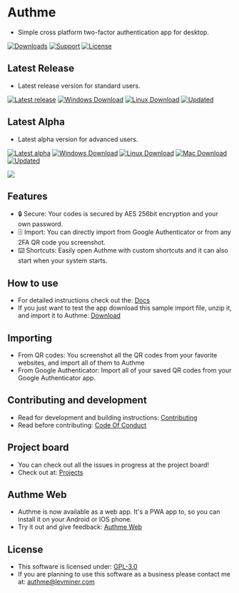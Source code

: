 # Authme

-   Simple cross platform two-factor authentication app for desktop.

[![Downloads](https://img.shields.io/github/downloads/levminer/authme/total?style=for-the-badge)](https://github.com/Levminer/authme/releases)
[![Support](https://img.shields.io/badge/Support-PayPal-blue?style=for-the-badge)](https://paypal.me/levminer)
[![License](https://img.shields.io/github/license/levminer/authme?style=for-the-badge)](https://github.com/Levminer/authme/blob/main/LICENSE.md)

## Latest Release

-   Latest release version for standard users.

[![Latest release](https://img.shields.io/github/package-json/v/levminer/authme/main?label=Release&style=for-the-badge)](https://github.com/Levminer/authme/releases)
[![Windows Download](https://img.shields.io/badge/Windows-Download-brightgreen?style=for-the-badge)](https://api.levminer.com/api/v1/authme/release/windows)
[![Linux Download](https://img.shields.io/badge/Linux-Download-brightgreen?style=for-the-badge)](https://api.levminer.com/api/v1/authme/release/linux)
[![Updated](https://img.shields.io/github/last-commit/levminer/authme/main?color=yellowgreen&label=Updated&style=for-the-badge)](https://github.com/Levminer/authme/releases)

## Latest Alpha

-   Latest alpha version for advanced users.

[![Latest alpha](https://img.shields.io/github/package-json/v/levminer/authme/dev?label=Alpha&style=for-the-badge)](https://github.com/Levminer/authme/actions/workflows/alpha-artifacts.yml)
[![Windows Download](https://img.shields.io/badge/Windows-Download-brightgreen?style=for-the-badge)](https://api.levminer.com/api/v1/authme/alpha/windows)
[![Linux Download](https://img.shields.io/badge/Linux-Download-brightgreen?style=for-the-badge)](https://api.levminer.com/api/v1/authme/alpha/linux)
[![Mac Download](https://img.shields.io/badge/Mac-Download-brightgreen?style=for-the-badge)](https://api.levminer.com/api/v1/authme/alpha/mac)
[![Updated](https://img.shields.io/github/last-commit/levminer/authme/dev?color=yellowgreen&label=Updated&style=for-the-badge)](https://github.com/Levminer/authme/actions/workflows/alpha-artifacts.yml)

<img src="https://raw.githubusercontent.com/Levminer/authme/main/screenshots/screenshot.png?raw=true">

## Features

-   🔒 Secure: Your codes is secured by AES 256bit encryption and your own password.
-   🗄️ Import: You can directly import from Google Authenticator or from any 2FA QR code you screenshot.
-   ⌨️ Shortcuts: Easily open Authme with custom shortcuts and it can also start when your system starts.

## How to use

-   For detailed instructions check out the: [Docs](https://docs.authme.levminer.com/#/import?id=import)
-   If you just want to test the app download this sample import file, unzip it, and import it to Authme: [Download](https://github.com/Levminer/authme/blob/main/sample/authme_import_sample.zip?raw=true)

## Importing

-   From QR codes: You screenshot all the QR codes from your favorite websites, and import all of them to Authme
-   From Google Authenticator: Import all of your saved QR codes from your Google Authenticator app.

## Contributing and development

-   Read for development and building instructions: [Contributing](https://github.com/Levminer/authme/blob/main/.github/CONTRIBUTING.md)
-   Read before contributing: [Code Of Conduct](https://github.com/Levminer/authme/blob/main/.github/CODE_OF_CONDUCT.md)

## Project board

-   You can check out all the issues in progress at the project board!
-   Check out at: [Projects](https://github.com/Levminer/authme/projects/1)

## Authme Web

-   Authme is now available as a web app. It's a PWA app to, so you can install it on your Android or IOS phone.
-   Try it out and give feedback: [Authme Web](https://github.com/levminer/authme-web)

## License

-   This software is licensed under: [GPL-3.0](https://github.com/Levminer/authme/blob/main/LICENSE.md)
-   If you are planning to use this software as a business please contact me at: <authme@levminer.com>
